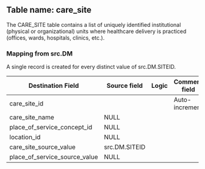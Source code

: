 ## Table name: care_site

The CARE_SITE table contains a list of uniquely identified institutional (physical or organizational) units where healthcare delivery is practiced (offices, wards, hospitals, clinics, etc.).

###  Mapping from src.DM

A single record is created for every distinct value of src.DM.SITEID.

| Destination Field | Source field | Logic | Comment field |
| --- | --- | --- | --- |
| care_site_id |  |  | Auto-increment |
| care_site_name | NULL |  |  |
| place_of_service_concept_id | NULL |  |  |
| location_id | NULL |  |  |
| care_site_source_value | src.DM.SITEID |  |  |
| place_of_service_source_value | NULL |  |  |
